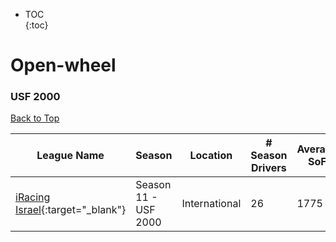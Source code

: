 * TOC  
{:toc}

# Open-wheel

### USF 2000

[Back to Top](#)  

|                                                League Name                                                |        Season       |   Location  |# Season Drivers|Average SoF|Setup|Upcoming Race|New York|London|Sydney|
|-----------------------------------------------------------------------------------------------------------|---------------------|-------------|----------------|-----------|-----|-------------|--------|------|------|
|[iRacing Israel](https://members.iracing.com/membersite/member/LeagueView.do?league=3928){:target="_blank"}|Season 11 \- USF 2000|International|       26       |    1775   |     |             |        |      |      |

